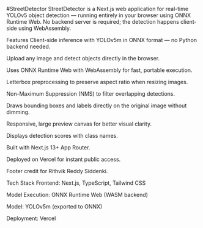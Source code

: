#StreetDetector
StreetDetector is a Next.js web application for real-time YOLOv5 object detection — running entirely in your browser using ONNX Runtime Web.
No backend server is required; the detection happens client-side using WebAssembly.

Features
Client-side inference with YOLOv5m in ONNX format — no Python backend needed.

Upload any image and detect objects directly in the browser.

Uses ONNX Runtime Web with WebAssembly for fast, portable execution.

Letterbox preprocessing to preserve aspect ratio when resizing images.

Non-Maximum Suppression (NMS) to filter overlapping detections.

Draws bounding boxes and labels directly on the original image without dimming.

Responsive, large preview canvas for better visual clarity.

Displays detection scores with class names.

Built with Next.js 13+ App Router.

Deployed on Vercel for instant public access.

Footer credit for Rithvik Reddy Siddenki.

Tech Stack
Frontend: Next.js, TypeScript, Tailwind CSS

Model Execution: ONNX Runtime Web (WASM backend)

Model: YOLOv5m (exported to ONNX)

Deployment: Vercel

